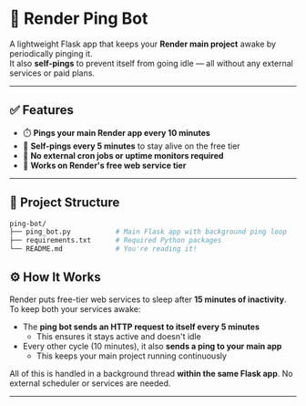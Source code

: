 # 📡 Render Ping Bot

A lightweight Flask app that keeps your **Render main project** awake by periodically pinging it.  
It also **self-pings** to prevent itself from going idle — all without any external services or paid plans.

---

## ✅ Features

- ⏱️ **Pings your main Render app every 10 minutes**
- 🔄 **Self-pings every 5 minutes** to stay alive on the free tier
- 🚫 **No external cron jobs or uptime monitors required**
- 💸 **Works on Render's free web service tier**

---

## 📁 Project Structure

```bash
ping-bot/
├── ping_bot.py           # Main Flask app with background ping loop
├── requirements.txt      # Required Python packages
└── README.md             # You're reading it!
```
## ⚙️ How It Works

Render puts free-tier web services to sleep after **15 minutes of inactivity**.  
To keep both your services awake:

- The **ping bot sends an HTTP request to itself every 5 minutes**
  - This ensures it stays active and doesn't idle
- Every other cycle (10 minutes), it also **sends a ping to your main app**
  - This keeps your main project running continuously

All of this is handled in a background thread **within the same Flask app**. No external scheduler or services are needed.

---

